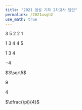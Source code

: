 ```yaml
---
title: "2021 업성 기하 2차고사 답안"
permalink: /2021usgh2
use_math: true
---
```


3 5 2 2 1

1 3 4 4 5

1 3 4

$-4$

$3\sqrt5$

9

4

$\dfrac{\pi}{4}$